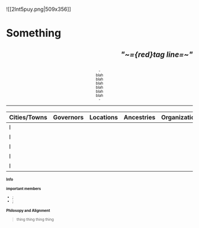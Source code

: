 ![[2lnt5puy.png|509x356]]

# Something <p align="right"><small><sub>*"~={red}tag line=~"*</sub></p><small>
<center>-</center>
<center>blah</center>
<center>blah</center>
<center>blah</center>
<center>blah</center>
<center>blah</center>
<center>blah</center>
<center>-</center>

---

| Cities/Towns | Governors | Locations | Ancestries | Organizations  | Allies | Enemies |
| ------------ | --------- | --------- | ---------- | --------- | ------ | ------- |
| l            |           |           |            |           |        |         |
| l            |           |           |            |           |        |         |
| l            |           |           |            |           |        |         |
| l            |           |           |            |           |        |         |
| l            |           |           |            |           |        |         |
#### Info
#### important members 
- ;
- ;
#### Philosopy and Alignment
> thing 
> thing 
> thing 
> thing 

